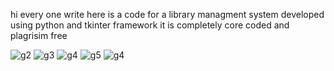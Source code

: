 hi every one write here is a code for a library managment system developed using python and tkinter framework 
it is completely core coded and plagrisim free

![g2](https://user-images.githubusercontent.com/54991471/120673248-a23b1000-c4b0-11eb-8080-62202a419ec7.PNG)
![g3](https://user-images.githubusercontent.com/54991471/120673254-a36c3d00-c4b0-11eb-881a-ddad25e6b39c.PNG)
![g4](https://user-images.githubusercontent.com/54991471/120673261-a49d6a00-c4b0-11eb-823d-6616c488be89.PNG)
![g5](https://user-images.githubusercontent.com/54991471/120673266-a5ce9700-c4b0-11eb-8348-fd7dd93dd901.PNG)
![g4](https://user-images.githubusercontent.com/54991471/120673272-a7985a80-c4b0-11eb-8460-1ac055dd26b5.PNG)

